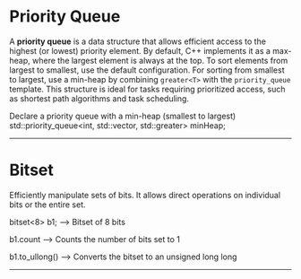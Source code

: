 # Priority Queue

A **priority queue** is a data structure that allows efficient access to the highest (or lowest) priority element. By default, C++ implements it as a max-heap, where the largest element is always at the top. To sort elements from largest to smallest, use the default configuration. For sorting from smallest to largest, use a min-heap by combining `greater<T>` with the `priority_queue` template. This structure is ideal for tasks requiring prioritized access, such as shortest path algorithms and task scheduling.

Declare a priority queue with a min-heap (smallest to largest)
    std::priority_queue<int, std::vector<int>, std::greater<int>> minHeap;
    
---

# Bitset

Efficiently manipulate sets of bits. It allows direct operations on individual bits or the entire set.

bitset<8> b1;  -->  Bitset of 8 bits

b1.count  -->  Counts the number of bits set to 1

b1.to_ullong()  -->  Converts the bitset to an unsigned long long

---